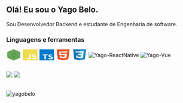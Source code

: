 ## Olá! Eu sou o Yago Belo.

Sou Desenvolvedor Backend e estudante de Engenharia de software.

### Linguagens e ferramentas

<div style="display: inline_block">
  <img align="center" alt="Yago-Node" height="30" width="40" src="https://raw.githubusercontent.com/devicons/devicon/master/icons/nodejs/nodejs-plain.svg">
  <img align="center" alt="Yago-Js" height="30" width="40" src="https://raw.githubusercontent.com/devicons/devicon/master/icons/javascript/javascript-plain.svg">
  <img align="center" alt="Yago-Ts" height="30" width="40" src="https://raw.githubusercontent.com/devicons/devicon/master/icons/typescript/typescript-plain.svg">
  <img align="center" alt="Yago-HTML" height="30" width="40" src="https://raw.githubusercontent.com/devicons/devicon/master/icons/html5/html5-original.svg">
  <img align="center" alt="Yago-CSS" height="30" width="40" src="https://raw.githubusercontent.com/devicons/devicon/master/icons/css3/css3-original.svg">
  <img align="center" alt="Yago-ReactNative" height="30" width="40" src="https://reactnative.dev/img/header_logo.svg">
  <img align="center" alt="Yago-Vue" height="30" width="40" src="https://cdn.jsdelivr.net/gh/devicons/devicon@latest/icons/vuejs/vuejs-original.svg" />
</div>
  
  ##
 
<div> 
  <a href="https://instagram.com/yago.belo" target="_blank"><img src="https://img.shields.io/badge/-Instagram-%23E4405F?style=for-the-badge&logo=instagram&logoColor=white" target="_blank"></a>
  <a href="https://www.linkedin.com/in/yagobelo" target="_blank"><img src="https://img.shields.io/badge/-LinkedIn-%230077B5?style=for-the-badge&logo=linkedin&logoColor=white" target="_blank"></a> 
  
</div><br>

<div>
  <p><img align="center" src="https://github-readme-stats.vercel.app/api/top-langs?username=yagobelo&show_icons=true&theme=dark&locale=en&layout=compact" alt="yagobelo" /></p>
</div>
